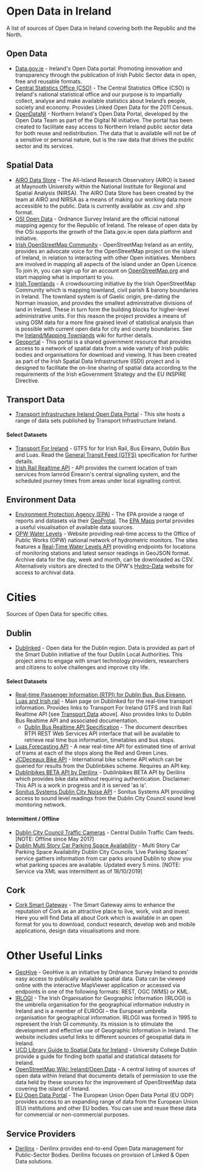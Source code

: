 # Open Data in Ireland
A list of sources of Open Data in Ireland covering both the Republic and the North.

## Open Data
- [Data.gov.ie](https://data.gov.ie/) - Ireland's Open Data portal: Promoting innovation and transparency through the publication of Irish Public Sector data in open, free and reusable formats.
- [Central Statistics Office (CSO)](https://www.cso.ie/en/databases/) - The Central Statistics Office (CSO) is Ireland's national statistical office and our purpose is to impartially collect, analyse and make available statistics about Ireland’s people, society and economy. Provides Linked Open Data for the 2011 Census.
- [OpenDataNI](https://www.opendatani.gov.uk/) - Northern Ireland's Open Data Portal, developed by the Open Data Team as part of the Digital NI initiative. The portal has been created to facilitate easy access to Northern Ireland public sector data for both reuse and redistribution. The data that is available will not be of a sensitive or personal nature, but is the raw data that drives the public sector and its services.

## Spatial Data
- [AIRO Data Store](http://airo.maynoothuniversity.ie/datastore) - The All-Island Research Observatory (AIRO) is based at Maynooth University within the National Institute for Regional and Spatial Analysis (NIRSA). The AIRO Data Store has been created by the team at AIRO and NIRSA as a means of making our working data more accessible to the public. Data is currently available as .csv and .shp format.
- [OSI Open Data](https://data-osi.opendata.arcgis.com/) - Ordnance Survey Ireland are the official national mapping agency for the Republic of Ireland. The release of open data by the OSi supports the growth of the Data.gov.ie open data platform and initiative.
- [Irish OpenStreetMap Community](https://www.openstreetmap.ie/) - OpenStreetMap Ireland as an entity, provides an advocate voice for the OpenStreetMap project on the island of Ireland, in relation to interacting with other Open initiatives. Members are involved in mapping all aspects of the island under an Open Licence. To join in, you can sign up for an account on [OpenStreetMap.org](https://www.openstreetmap.org/) and start mapping what is important to you.
- [Irish Townlands](https://www.townlands.ie/) - A crowdsourcing initiative by the Irish OpenStreetMap Community which is mapping townland, civil parish & barony boundaries in Ireland. The townland system is of Gaelic origin, pre-dating the Norman invasion, and provides the smallest administrative divisions of land in Ireland. These in turn form the building blocks for higher-level administrative units. For this reason the project provides a means of using OSM data for a more fine grained level of statistical analysis than is possible with current open data for city and county boundaries. See the [Ireland/Mapping Townlands](https://wiki.openstreetmap.org/wiki/Ireland/Mapping_Townlands) wiki for further details.
- [Geoportal](https://www.geoportal.ie/geoportal/catalog/main/home.page) - This portal is a shared government resource that provides access to a network of spatial data from a wide variety of Irish public bodies and organisations for download and viewing. It has been created as part of the Irish Spatial Data Infrastructure (ISDI) project and is designed to facilitate the on-line sharing of spatial data according to the requirements of the Irish eGovernment Strategy and the EU INSPIRE Directive.

## Transport Data
- [Transport Infrastructure Ireland Open Data Portal](http://data.tii.ie/) - This site hosts a range of data sets published by Transport Infrastructure Ireland.

#### Select Datasets
- [Transport For Ireland](https://www.transportforireland.ie/transitData/PT_Data.html) - GTFS for for Irish Rail, Bus Eireann, Dublin Bus and Luas. Read the [General Transit Feed (GTFS)](https://gtfs.org) specification for further details.
- [Irish Rail Realtime API](http://api.irishrail.ie/realtime/) - API provides the current location of train services from Iarnród Éireann's central signalling system, and the scheduled journey times from areas under local signalling control.

## Environment Data
- [Environment Protection Agency (EPA)](https://www.epa.ie/) - The EPA provide a range of reports and datasets via their [GeoProtal](http://gis.epa.ie/). The [EPA Maps](https://gis.epa.ie/EPAMaps/) portal provides a useful visualisation of available data sources.
- [OPW Water Levels](waterlevel.ie) - Website providing real-time access to the Office of Public Works (OPW) national network of hydrometric monitors. The sites features a [Real-Time Water Levels API](http://waterlevel.ie/page/api/) providing endpoints for locations of monitoring stations and latest sensor readings in GeoJSON format. Archive data for the day, week and month, can be downloaded as CSV. Alternatively visitors are directed to the OPW's [Hydro-Data](http://waterlevel.ie/hydro-data/home.html) website for access to archival data.

# Cities
Sources of Open Data for specific cities.

## Dublin
- [Dublinked](https://data.smartdublin.ie/) - Open data for the Dublin region. Data is provided as part of the Smart Dublin initiative of the four Dublin Local Authorities. This project aims to engage with smart technology providers, researchers and citizens to solve challenges and improve city life.

#### Select Datasets
- [Real-time Passenger Information (RTPI) for Dublin Bus, Bus Eireann, Luas and Irish rail](https://data.smartdublin.ie/dataset/real-time-passenger-information-rtpi-for-dublin-bus-bus-eireann-luas-and-irish-rail) - Main page on Dublinked for the real-time transport information. Provides links to Transport For Ireland GTFS and Irish Rail Realtime API [see [Transport Data](https://github.com/virtualarchitectures/Open-Data-in-Ireland#transport-data) above]. Also provides links to Dublin Bus Realtime API and associated documentation. 
  - [Dublin Bus Realtime API Specification](https://data.smartdublin.ie/dataset/c9df9a0b-d17a-40ff-a5d4-01da0cf08617/resource/4b9f2c4f-6bf5-4958-a43a-f12dab04cf61/download/rtpirestapispecification.pdf) - The document describes RTPI REST Web Services API interface that will be available to retrieve real time bus information, timetables and bus stops.
- [Luas Forecasting API](http://luasforecasts.rpa.ie/analysis/view.aspx) - A near real-time API for estimated time of arrival of trams at each of the stops along the Red and Green Lines.
- [JCDeceaux Bike API](https://developer.jcdecaux.com/#/opendata) - International bike scheme API which can be queried for results from the Dublinbikes scheme. Requires an API key.
- [Dublinbikes BETA API by Derilinx](https://dublinbikes.staging.derilinx.com/api/v1/resources/ui/) - Dublinbikes BETA API by Derilinx which provides bike data without requiring authentication. Disclaimer: This API is a work in progress and it is served 'as is'.
- [Sonitus Systems Dublin City Noise API](http://dublincitynoise.sonitussystems.com/applications/api/api-doc.html) - Sonitus Systems API providing access to sound level readings from the Dublin City Council sound level monitoring network.

#### Intermittent / Offline
- [Dublin City Council Traffic Cameras](https://www.dublincity.ie/dublintraffic/) - Central Dublin Traffic Cam feeds. [NOTE: Offline since May 2017]
- [Dublin Multi Story Car Parking Space Availability](https://data.smartdublin.ie/dataset/multi-story-car-parking-space-availability) - Multi Story Car Parking Space Availability Dublin City Councils 'Live Parking Spaces' service gathers information from car parks around Dublin to show you what parking spaces are available. Updated every 5 mins. [NOTE: Service via XML was intermittent as of 18/10/2019]
 
## Cork
- [Cork Smart Gateway](http://data.corkcity.ie/) - The Smart Gateway aims to enhance the reputation of Cork as an attractive place to live, work, visit and invest. Here you will find Data all about Cork which is available in an open format for you to download, conduct research, develop web and mobile applications, design data visualisations and more.

# Other Useful Links
- [GeoHive](https://geohive.ie/) - GeoHive is an initiative by Ordnance Survey Ireland to provide easy access to publically available spatial data. Data can be viewed online with the interactive MapViewer application or accessed via endpoints in one of the following formats: REST, OGC (WMS) or KML.
- [IRLOGI](http://www.irlogi.ie/) - The Irish Organisation for Geographic Information (IRLOGI) is the umbrella organisation for the geographical information industry in Ireland and is a member of EUROGI – the European umbrella organisation for geographical information. IRLOGI was formed in 1995 to represent the Irish GI community. Its mission is to stimulate the development and effective use of Geographic Information in Ireland. The website includes useful links to different sources of geospatial data in Ireland.
- [UCD Library Guide to Spatial Data for Ireland](http://libguides.ucd.ie/gisguide/FindSpatialData) - University College Dublin provide a guide for finding both spatial and statistical datasets for Ireland.
- [OpenStreetMap Wiki: Ireland/Open Data](https://wiki.openstreetmap.org/wiki/Ireland/Open_Data) - A central listing of sources of open data within Ireland that documents details of permission to use the data held by these sources for the improvement of OpenStreetMap data covering the island of Ireland.
- [EU Open Data Portal](http://data.europa.eu/euodp/en/home) - The European Union Open Data Portal (EU ODP) provides access to an expanding range of data from the European Union (EU) institutions and other EU bodies. You can use and reuse these data for commercial or non-commercial purposes.

## Service Providers
- [Derilinx](https://derilinx.com/) - Derilinx provides end-to-end Open Data management for Public-Sector Bodies. Derilinx focuses on provision of Linked & Open Data solutions.
